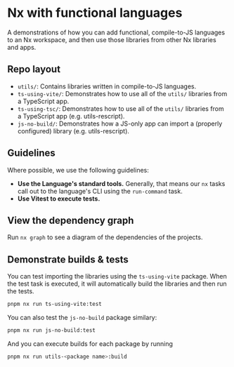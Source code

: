 # Nx with functional languages

A demonstrations of how you can add functional, compile-to-JS languages to an Nx workspace, and then use those libraries from other Nx libraries and apps.

## Repo layout

- `utils/`: Contains libraries written in compile-to-JS languages.
- `ts-using-vite/`: Demonstrates how to use all of the `utils/` libraries from a TypeScript app.
- `ts-using-tsc/`: Demonstrates how to use all of the `utils/` libraries from a TypeScript app (e.g. utils-rescript).
- `js-no-build/`: Demonstrates how a JS-only app can import a (properly configured) library (e.g. utils-rescript).

## Guidelines

Where possible, we use the following guidelines:

- **Use the Language's standard tools.** Generally, that means our `nx` tasks call out to the language's CLI using the `run-command` task.
- **Use Vitest to execute tests.**

## View the dependency graph

Run `nx graph` to see a diagram of the dependencies of the projects.

## Demonstrate builds & tests

You can test importing the libraries using the `ts-using-vite` package. When the test task is executed, it will automatically build the libraries and then run the tests.

```bash
pnpm nx run ts-using-vite:test
```

You can also test the `js-no-build` package similary:

```bash
pnpm nx run js-no-build:test
```

And you can execute builds for each package by running

```bash
pnpm nx run utils-<package name>:build
```
